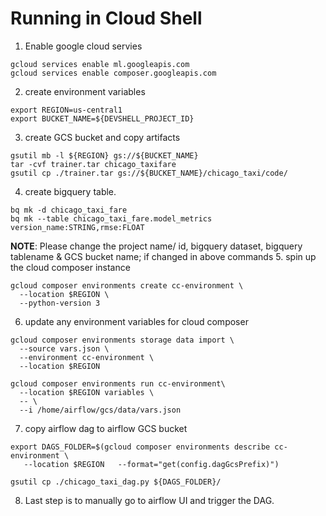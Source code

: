 # Running in Cloud Shell

1. Enable google cloud servies
```
gcloud services enable ml.googleapis.com
gcloud services enable composer.googleapis.com
```
2. create environment variables
```
export REGION=us-central1
export BUCKET_NAME=${DEVSHELL_PROJECT_ID}
```
3. create GCS bucket and copy artifacts
```
gsutil mb -l ${REGION} gs://${BUCKET_NAME}
tar -cvf trainer.tar chicago_taxifare
gsutil cp ./trainer.tar gs://${BUCKET_NAME}/chicago_taxi/code/
```
4. create bigquery table.
```
bq mk -d chicago_taxi_fare
bq mk --table chicago_taxi_fare.model_metrics version_name:STRING,rmse:FLOAT
```
**NOTE**: Please change the project name/ id, bigquery dataset, bigquery tablename & GCS bucket name; if changed in above commands
5. spin up the cloud composer instance
```
gcloud composer environments create cc-environment \
  --location $REGION \
  --python-version 3
```

6. update any environment variables for cloud composer
```
gcloud composer environments storage data import \
  --source vars.json \
  --environment cc-environment \
  --location $REGION
```

```
gcloud composer environments run cc-environment\
  --location $REGION variables \
  -- \
  --i /home/airflow/gcs/data/vars.json
```
7. copy airflow dag to airflow GCS bucket
```
export DAGS_FOLDER=$(gcloud composer environments describe cc-environment \
   --location $REGION   --format="get(config.dagGcsPrefix)")
   
gsutil cp ./chicago_taxi_dag.py ${DAGS_FOLDER}/
```
8. Last step is to manually go to airflow UI and trigger the DAG.